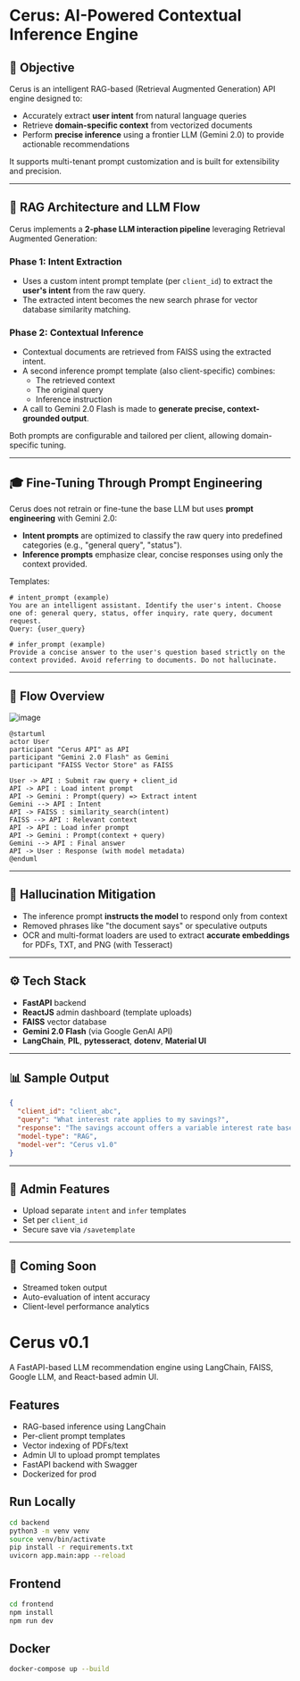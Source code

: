 # Cerus: AI-Powered Contextual Inference Engine

## 🚀 Objective
Cerus is an intelligent RAG-based (Retrieval Augmented Generation) API engine designed to:
- Accurately extract **user intent** from natural language queries
- Retrieve **domain-specific context** from vectorized documents
- Perform **precise inference** using a frontier LLM (Gemini 2.0) to provide actionable recommendations

It supports multi-tenant prompt customization and is built for extensibility and precision.

---

## 🧐 RAG Architecture and LLM Flow
Cerus implements a **2-phase LLM interaction pipeline** leveraging Retrieval Augmented Generation:

### Phase 1: Intent Extraction
- Uses a custom intent prompt template (per `client_id`) to extract the **user's intent** from the raw query.
- The extracted intent becomes the new search phrase for vector database similarity matching.

### Phase 2: Contextual Inference
- Contextual documents are retrieved from FAISS using the extracted intent.
- A second inference prompt template (also client-specific) combines:
  - The retrieved context
  - The original query
  - Inference instruction
- A call to Gemini 2.0 Flash is made to **generate precise, context-grounded output**.

Both prompts are configurable and tailored per client, allowing domain-specific tuning.

---

## 🎓 Fine-Tuning Through Prompt Engineering
Cerus does not retrain or fine-tune the base LLM but uses **prompt engineering** with Gemini 2.0:
- **Intent prompts** are optimized to classify the raw query into predefined categories (e.g., "general query", "status").
- **Inference prompts** emphasize clear, concise responses using only the context provided.

Templates:
```text
# intent_prompt (example)
You are an intelligent assistant. Identify the user's intent. Choose one of: general query, status, offer inquiry, rate query, document request.
Query: {user_query}

# infer_prompt (example)
Provide a concise answer to the user's question based strictly on the context provided. Avoid referring to documents. Do not hallucinate.
```

---

## 🔄 Flow Overview

![image](https://github.com/user-attachments/assets/9a78577a-8c3e-4251-a385-2397bad2a5bb)


```plantuml
@startuml
actor User
participant "Cerus API" as API
participant "Gemini 2.0 Flash" as Gemini
participant "FAISS Vector Store" as FAISS

User -> API : Submit raw query + client_id
API -> API : Load intent prompt
API -> Gemini : Prompt(query) => Extract intent
Gemini --> API : Intent
API -> FAISS : similarity_search(intent)
FAISS --> API : Relevant context
API -> API : Load infer prompt
API -> Gemini : Prompt(context + query)
Gemini --> API : Final answer
API -> User : Response (with model metadata)
@enduml
```

---

## 🚫 Hallucination Mitigation
- The inference prompt **instructs the model** to respond only from context
- Removed phrases like "the document says" or speculative outputs
- OCR and multi-format loaders are used to extract **accurate embeddings** for PDFs, TXT, and PNG (with Tesseract)

---

## ⚙️ Tech Stack
- **FastAPI** backend
- **ReactJS** admin dashboard (template uploads)
- **FAISS** vector database
- **Gemini 2.0 Flash** (via Google GenAI API)
- **LangChain**, **PIL**, **pytesseract**, **dotenv**, **Material UI**

---

## 📊 Sample Output
```json
{
  "client_id": "client_abc",
  "query": "What interest rate applies to my savings?",
  "response": "The savings account offers a variable interest rate based on your balance. For current rates, visit bankofamerica.com or call customer support.",
  "model-type": "RAG",
  "model-ver": "Cerus v1.0"
}
```

---

## 🚪 Admin Features
- Upload separate `intent` and `infer` templates
- Set per `client_id`
- Secure save via `/savetemplate`

---

## 🚀 Coming Soon
- Streamed token output
- Auto-evaluation of intent accuracy
- Client-level performance analytics


# Cerus v0.1

A FastAPI-based LLM recommendation engine using LangChain, FAISS, Google LLM, and React-based admin UI.

## Features

- RAG-based inference using LangChain
- Per-client prompt templates
- Vector indexing of PDFs/text
- Admin UI to upload prompt templates
- FastAPI backend with Swagger
- Dockerized for prod

## Run Locally

```bash
cd backend
python3 -m venv venv
source venv/bin/activate
pip install -r requirements.txt
uvicorn app.main:app --reload
```

## Frontend

```bash
cd frontend
npm install
npm run dev
```

## Docker

```bash
docker-compose up --build
```
